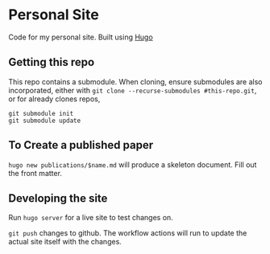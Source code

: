 # Personal Site

Code for my personal site. Built using [Hugo](https://gohugo.io)

## Getting this repo
This repo contains a submodule. When cloning, ensure submodules are also incorporated, either with `git clone --recurse-submodules #this-repo.git`, or for already clones repos, 
```
git submodule init 
git submodule update
```

## To Create a published paper

`hugo new publications/$name.md` will produce a skeleton document. Fill out the front matter.

## Developing the site

Run `hugo server` for a live site to test changes on.

`git push` changes to github. The workflow actions will run to update the actual site itself with the changes.